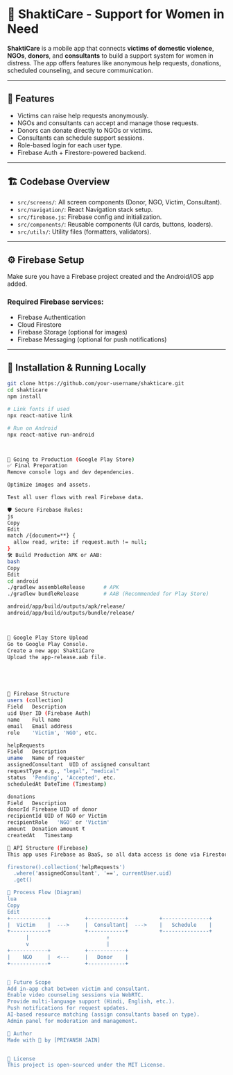 # 🌸 ShaktiCare - Support for Women in Need

**ShaktiCare** is a mobile app that connects **victims of domestic violence**, **NGOs**, **donors**, and **consultants** to build a support system for women in distress. The app offers features like anonymous help requests, donations, scheduled counseling, and secure communication.

---

## 📱 Features

- Victims can raise help requests anonymously.
- NGOs and consultants can accept and manage those requests.
- Donors can donate directly to NGOs or victims.
- Consultants can schedule support sessions.
- Role-based login for each user type.
- Firebase Auth + Firestore-powered backend.

---

## 🏗️ Codebase Overview

- `src/screens/`: All screen components (Donor, NGO, Victim, Consultant).
- `src/navigation/`: React Navigation stack setup.
- `src/firebase.js`: Firebase config and initialization.
- `src/components/`: Reusable components (UI cards, buttons, loaders).
- `src/utils/`: Utility files (formatters, validators).

---

## ⚙️ Firebase Setup

Make sure you have a Firebase project created and the Android/iOS app added.

### Required Firebase services:
- Firebase Authentication
- Cloud Firestore
- Firebase Storage (optional for images)
- Firebase Messaging (optional for push notifications)

---

## 🔧 Installation & Running Locally

```bash
git clone https://github.com/your-username/shakticare.git
cd shakticare
npm install

# Link fonts if used
npx react-native link

# Run on Android
npx react-native run-android



🚀 Going to Production (Google Play Store)
✅ Final Preparation
Remove console logs and dev dependencies.

Optimize images and assets.

Test all user flows with real Firebase data.

🛡 Secure Firebase Rules:
js
Copy
Edit
match /{document=**} {
  allow read, write: if request.auth != null;
}
🛠 Build Production APK or AAB:
bash
Copy
Edit
cd android
./gradlew assembleRelease      # APK
./gradlew bundleRelease        # AAB (Recommended for Play Store)

android/app/build/outputs/apk/release/
android/app/build/outputs/bundle/release/



🛒 Google Play Store Upload
Go to Google Play Console.
Create a new app: ShaktiCare
Upload the app-release.aab file.





📡 Firebase Structure
users (collection)
Field	Description
uid	User ID (Firebase Auth)
name	Full name
email	Email address
role	'Victim', 'NGO', etc.

helpRequests
Field	Description
uname	Name of requester
assignedConsultant	UID of assigned consultant
requestType	e.g., "legal", "medical"
status	'Pending', 'Accepted', etc.
scheduledAt	DateTime (Timestamp)

donations
Field	Description
donorId	Firebase UID of donor
recipientId	UID of NGO or Victim
recipientRole	'NGO' or 'Victim'
amount	Donation amount ₹
createdAt	Timestamp

🔄 API Structure (Firebase)
This app uses Firebase as BaaS, so all data access is done via Firestore SDK. Here's an example:

firestore().collection('helpRequests')
  .where('assignedConsultant', '==', currentUser.uid)
  .get()

🔁 Process Flow (Diagram)
lua
Copy
Edit
+------------+           +------------+          +---------------+
|  Victim    |  --->     |  Consultant|  --->    |   Schedule    |
+------------+           +------------+          +---------------+
      |                         ↑
      v                         |
+------------+           +------------+
|    NGO     |  <---     |   Donor    |
+------------+           +------------+


🔮 Future Scope
Add in-app chat between victim and consultant.
Enable video counseling sessions via WebRTC.
Provide multi-language support (Hindi, English, etc.).
Push notifications for request updates.
AI-based resource matching (assign consultants based on type).
Admin panel for moderation and management.

👤 Author
Made with 💜 by [PRIYANSH JAIN]


📄 License
This project is open-sourced under the MIT License.

